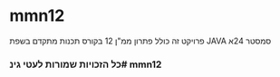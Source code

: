 ﻿# mmn12
פרויקט זה כולל פתרון ממ"ן 12 בקורס תכנות מתקדם בשפת JAVA סמסטר 24א 

### כל הזכויות שמורות לעטי גינ# mmn12
